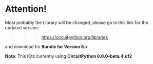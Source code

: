 # Attention!

Most probably the Library will be changed, please go to this link for the updated version:
>>> https://circuitpython.org/libraries

and download for <b>Bundle for Version 8.x</b>

<b>Note</b>: This Kits currently using <b>CircuitPython 8.0.0-beta.4.uf2</b>
